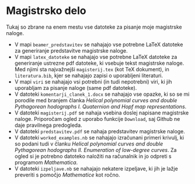 # Magistrsko delo
Tukaj so zbrane na enem mestu vse datoteke za pisanje moje magistrske naloge.
- V mapi `beamer_predstavitev` se nahajajo vse potrebne LaTeX datoteke za generiranje predstavitve magistrske naloge.
- V mapi `latex_datoteke` se nahajajo vse potrebne LaTeX datoteke za generiranje ustrezne pdf datoteke, ki vsebuje tekst magistrske naloge. Med njimi sta najvažnejši `magisterij.tex` (kot TeX dokument), in `literatura.bib`, kjer se nahajajo zapisi o uporabljeni literaturi.
- V mapi `viri` se nahajajo vsi potrebni (in tudi nepotrebni) viri, ki jih uporabljam za pisanje naloge (same pdf datoteke).
- V datoteki `komentarji_clanek_1.docx` se nahajajo vse opazke, ki so se mi porodile med branjem članka *Helical polynomial curves and double Pythagorean
hodographs I. Quaternion and Hopf map representations*.
- V datoteki `magisterij.pdf` se nahaja vsebina doslej napisane magistrske naloge. Priporočam ogled z uporabo funkcije `Download`, saj Github ne daje pravilnega predogleda.
- V datoteki `predstavitev.pdf` se nahaja predstavitev magistrske naloge.
- V datoteki `worked_examples.nb` se nahajajo izračunani primeri krivulj, ki so podani tudi v članku *Helical polynomial curves and double Pythagorean
hodographs II. Enumeration of low-degree curves*. Za ogled si je potrebno datoteko naložiti na računalnik in jo odpreti s programom *Mathematica*.
- V datoteki `izpeljave.nb` se nahajajo nekatere izpeljave, ki jih je lažje preveriti s pomočjo *Mathematice* kot ročno.